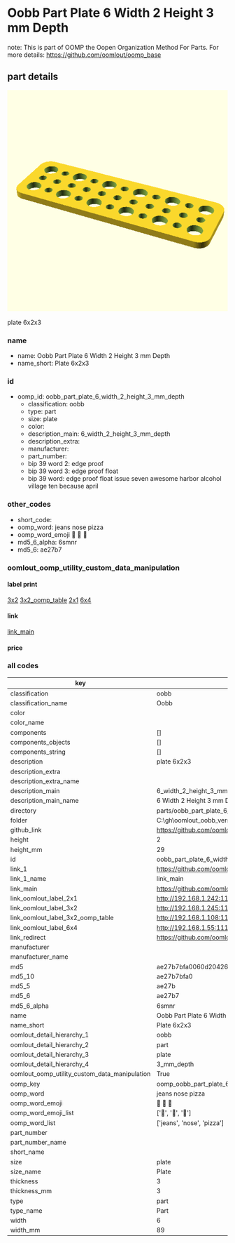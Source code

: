 # Oobb Part Plate 6 Width 2 Height 3 mm Depth  

note: This is part of OOMP the Oopen Organization Method For Parts. For more details: https://github.com/oomlout/oomp_base

##  part details
  

[![](3dpr.png)](3dpr.png)

plate 6x2x3



### name
* name: Oobb Part Plate 6 Width 2 Height 3 mm Depth
* name_short: Plate 6x2x3 
### id
* oomp_id: oobb_part_plate_6_width_2_height_3_mm_depth
  * classification: oobb
  * type: part
  * size: plate
  * color: 
  * description_main: 6_width_2_height_3_mm_depth
  * description_extra: 
  * manufacturer: 
  * part_number: 
  * bip 39 word 2: edge proof
  * bip 39 word 3: edge proof float
  * bip 39 word: edge proof float issue seven awesome harbor alcohol village ten because april

### other_codes
* short_code: 
* oomp_word: jeans nose pizza
* oomp_word_emoji :jeans: :nose: :pizza:
* md5_6_alpha: 6smnr
* md5_6: ae27b7






### oomlout_oomp_utility_custom_data_manipulation
#### label print
[3x2](http://192.168.1.245:1112/?label=oomp%206smnr)
[3x2_oomp_table](http://192.168.1.108:1112/?label=oomp%206smnr)
[2x1](http://192.168.1.242:1112/?label=oomp%206smnr)
[6x4](http://192.168.1.55:1112/?label=oomp%206smnr)    

#### link

[link_main](https://github.com/oomlout/oomlout_oobb_version_4_generated_parts/tree/main/navigation_oomp/oobb/part/plate/6_width_2_height_3_mm_depth/part)                              

#### price







### all codes 
| key | value |  
| --- | --- |  
| classification | oobb |  
| classification_name | Oobb |  
| color |  |  
| color_name |  |  
| components | [] |  
| components_objects | [] |  
| components_string | [] |  
| description | plate 6x2x3 |  
| description_extra |  |  
| description_extra_name |  |  
| description_main | 6_width_2_height_3_mm_depth |  
| description_main_name | 6 Width 2 Height 3 mm Depth |  
| directory | parts/oobb_part_plate_6_width_2_height_3_mm_depth |  
| folder | C:\gh\oomlout_oobb_version_4_generated_parts\parts\oobb_part_plate_6_width_2_height_3_mm_depth |  
| github_link | https://github.com/oomlout/oomlout_oomp_part_src/tree/main/parts/oobb_part_plate_6_width_2_height_3_mm_depth |  
| height | 2 |  
| height_mm | 29 |  
| id | oobb_part_plate_6_width_2_height_3_mm_depth |  
| link_1 | https://github.com/oomlout/oomlout_oobb_version_4_generated_parts/tree/main/navigation_oomp/oobb/part/plate/6_width_2_height_3_mm_depth/part |  
| link_1_name | link_main |  
| link_main | https://github.com/oomlout/oomlout_oobb_version_4_generated_parts/tree/main/navigation_oomp/oobb/part/plate/6_width_2_height_3_mm_depth/part |  
| link_oomlout_label_2x1 | http://192.168.1.242:1112/?label=oomp%206smnr |  
| link_oomlout_label_3x2 | http://192.168.1.245:1112/?label=oomp%206smnr |  
| link_oomlout_label_3x2_oomp_table | http://192.168.1.108:1112/?label=oomp%206smnr |  
| link_oomlout_label_6x4 | http://192.168.1.55:1112/?label=oomp%206smnr |  
| link_redirect | https://github.com/oomlout/oomlout_oobb_version_4_generated_parts/tree/main/parts/oobb_plate_06_02_03 |  
| manufacturer |  |  
| manufacturer_name |  |  
| md5 | ae27b7bfa0060d204262576ab26b1232 |  
| md5_10 | ae27b7bfa0 |  
| md5_5 | ae27b |  
| md5_6 | ae27b7 |  
| md5_6_alpha | 6smnr |  
| name | Oobb Part Plate 6 Width 2 Height 3 mm Depth |  
| name_short | Plate 6x2x3  |  
| oomlout_detail_hierarchy_1 | oobb |  
| oomlout_detail_hierarchy_2 | part |  
| oomlout_detail_hierarchy_3 | plate |  
| oomlout_detail_hierarchy_4 | 3_mm_depth |  
| oomlout_oomp_utility_custom_data_manipulation | True |  
| oomp_key | oomp_oobb_part_plate_6_width_2_height_3_mm_depth |  
| oomp_word | jeans nose pizza |  
| oomp_word_emoji | :jeans: :nose: :pizza: |  
| oomp_word_emoji_list | [':jeans:', ':nose:', ':pizza:'] |  
| oomp_word_list | ['jeans', 'nose', 'pizza'] |  
| part_number |  |  
| part_number_name |  |  
| short_name |  |  
| size | plate |  
| size_name | Plate |  
| thickness | 3 |  
| thickness_mm | 3 |  
| type | part |  
| type_name | Part |  
| width | 6 |  
| width_mm | 89 |  
